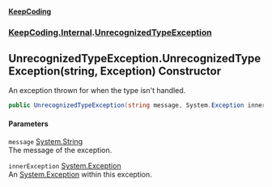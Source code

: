 #### [KeepCoding](index.md 'index')
### [KeepCoding.Internal](KeepCoding.Internal.md 'KeepCoding.Internal').[UnrecognizedTypeException](UnrecognizedTypeException.md 'KeepCoding.Internal.UnrecognizedTypeException')
## UnrecognizedTypeException.UnrecognizedTypeException(string, Exception) Constructor
An exception thrown for when the type isn't handled.  
```csharp
public UnrecognizedTypeException(string message, System.Exception innerException);
```
#### Parameters
<a name='KeepCoding.Internal.UnrecognizedTypeException.UnrecognizedTypeException(string.System.Exception).message'></a>
`message` [System.String](https://docs.microsoft.com/en-us/dotnet/api/System.String 'System.String')  
The message of the exception.
  
<a name='KeepCoding.Internal.UnrecognizedTypeException.UnrecognizedTypeException(string.System.Exception).innerException'></a>
`innerException` [System.Exception](https://docs.microsoft.com/en-us/dotnet/api/System.Exception 'System.Exception')  
An [System.Exception](https://docs.microsoft.com/en-us/dotnet/api/System.Exception 'System.Exception') within this exception.
  
